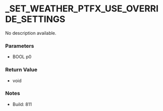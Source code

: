# _SET_WEATHER_PTFX_USE_OVERRIDE_SETTINGS

No description available.

### Parameters
* BOOL p0

### Return Value
* void

### Notes
* Build: 811

